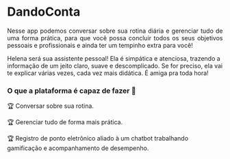 # DandoConta
<p align="justify"> Nesse app podemos conversar sobre sua rotina diária e gerenciar tudo de uma forma prática, para que você possa concluir todos os seus objetivos pessoais e profissionais  e ainda ter um tempinho extra para você! </p>
 
<p>Helena será sua assistente pessoal! Ela é simpática e atenciosa, trazendo a informação de um jeito claro, suave e descomplicado. Se for preciso, ela vai te explicar várias vezes, cada vez mais didática. É amiga pra toda hora! <p>
 
### O que a plataforma é capaz de fazer :checkered_flag:
 
:trophy: Conversar sobre sua rotina.
 
:trophy: Gerenciar tudo de forma mais prática.
 
:trophy: Registro de ponto eletrônico aliado à um chatbot trabalhando gamificação e acompanhamento de desempenho.
